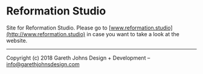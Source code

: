 # Reformation Studio

Site for Reformation Studio. Please go to [www.reformation.studio](http://www.reformation.studio) in case you want to take a look at the website.

* * *

Copyright (c) 2018 Gareth Johns Design + Development – info@garethjohnsdesign.com